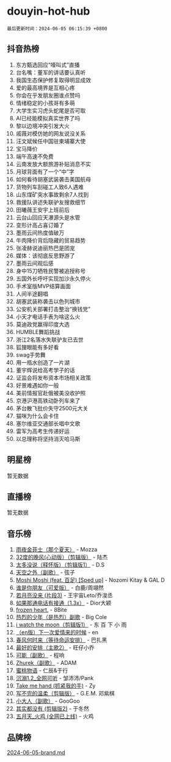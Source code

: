 # douyin-hot-hub

`最后更新时间：2024-06-05 06:15:39 +0800`

## 抖音热榜

1. 东方甄选回应“嚎叫式”直播
1. 台名嘴：董军的讲话要认真听
1. 我国生态保护修复取得明显成效
1. 爱的最高境界是互相心疼
1. 你会在乎发朋友圈谁点赞吗
1. 情绪稳定的小孩哥有多萌
1. 大学生实习虎头蛇尾是否可取
1. AI已经能模拟真实世界了吗
1. 黎以边境冲突引发大火
1. 戚薇对模仿她的网友说没关系
1. 汪文斌候任中国驻柬埔寨大使
1. 宝马降价
1. 端午高速不免费
1. 云南发放大额旅游补贴消息不实
1. 月球背面有了一个“中”字
1. 如何看待胡塞武装袭击美国航母
1. 货物列车刮碰工人致6人遇难
1. 山东煤矿突水事故剩余7人找到
1. 救援队讲述失联驴友搜救细节
1. 田曦薇王安宇上班前后
1. 云台山回应天瀑源头是水管
1. 变形计高占喜订婚了
1. 墨雨云间热度值破万
1. 牛肉降价背后隐藏的贸易趋势
1. 张凌赫说迪丽热巴是团宠
1. 媒体：该彻底反思野游了
1. 墨雨云间观后感
1. 身中15刀牺牲民警被追授称号
1. 五国外长呼吁实现加沙永久停火
1. 手术室版MVP结算画面
1. 人间半途翻唱
1. 胡塞武装称袭击以色列城市
1. 公安机关部署打击整治“换钱党”
1. 小天才电话手表为啥这么火
1. 莫迪政党赢得印度大选
1. HUMBLE舞蹈挑战
1. 浙江2名落水失联驴友已去世
1. 狐狸眼能有多好看
1. swag手势舞
1. 用一瓶水创造了一片湖
1. 董宇辉说给高考学子的话
1. 证监会将发布资本市场相关政策
1. 好景难遇如你一般
1. 美前情报官赴俄被美没收护照
1. 京港沪港高铁动卧列车来了
1. 茅台散飞批价失守2500元大关
1. 猫咪为什么会卡住
1. 塞尔维亚交通部长唱中文歌
1. 雷军为高考生传递好运
1. 以总理称将坚持消灭哈马斯

## 明星榜

暂无数据

## 直播榜

暂无数据

## 音乐榜

1. [雨夜金菲士（那个夏天）](https://sf5-hl-cdn-tos.douyinstatic.com/obj/tos-cn-ve-2774/osPmPLDWQBBE2Z6bftCgYwkFaF4pEYEneXaZQs) - Mozza
1. [32度的晚风(心动版）（剪辑版）](https://sf5-hl-cdn-tos.douyinstatic.com/obj/tos-cn-ve-2774/owNyabsyWdzUulxhoJfK8IBXgp0UMQAHpvGh2B) - 陆杰
1. [太多没说（释怀版）（剪辑版1）](https://sf5-hl-cdn-tos.douyinstatic.com/obj/tos-cn-ve-2774/oEbKIiDC0BA8CJOQHYA6aeCVYeHgckHdntZSDj) - D.S
1. [天空之外（副歌）](https://sf5-hl-cdn-tos.douyinstatic.com/obj/tos-cn-ve-2774/oAYn0BTp8jS8iSyZSHMUWAikyvAWI1c7aiJTr) - 弦子
1. [Moshi Moshi (feat. 百足) [Sped up]](https://sf3-cdn-tos.douyinstatic.com/obj/tos-cn-ve-2774/ocCPFQcXJLeroaIdQLIGAoeeYM3OAUYGDguHXz) - Nozomi Kitay & GAL D
1. [谁是你朋友（可爱版）](https://sf3-cdn-tos.douyinstatic.com/obj/tos-cn-ve-2774/owKjggBwGZexYCjVAIeEFURf1LJTjMDaK6AzKN) - 白鹿/周翊然
1. [若月亮没来 (片段3)](https://sf5-hl-cdn-tos.douyinstatic.com/obj/tos-cn-ve-2774/okfyEUsGW1B1ovJi5JiN9IjvAT2lMwA054GoEB) - 王宇宙Leto/乔浚丞
1. [如果那通电话有接通（1.3x）](https://sf3-cdn-tos.douyinstatic.com/obj/tos-cn-ve-2774/ocJeJKhUhAJG8EYZiEFfGFAPkD3beMQ5mwDv1e) - Dior大颖
1. [frozen heart.](https://sf5-hl-cdn-tos.douyinstatic.com/obj/tos-cn-ve-2774/oIIWJfyjIACZA9zQMtnJ6hQQhFC4vhCupoRBsO) - 8Bite
1. [热烈的少年（是热烈）副歌](https://sf5-hl-cdn-tos.douyinstatic.com/obj/tos-cn-ve-2774/owVNI0CLDAUMtSz6TEYvfFBFL4UDFFhLfgK8fa) - Big Cole
1. [i watch the moon（剪辑版1）](https://sf5-hl-cdn-tos.douyinstatic.com/obj/tos-cn-ve-2774/o0I9mSChzHZANMJIEBfkCQzzg6N5WAcVtqft9P) - 东 百 下 小 雨
1. [（en版）下一次爱情来的时候](https://sf5-hl-cdn-tos.douyinstatic.com/obj/tos-cn-ve-2774/owZIscFWHUMFAbrAisiax4ioKVNAKH9jYvbBk) - en
1. [春风何时来（等待命运安排）](https://sf5-hl-cdn-tos.douyinstatic.com/obj/tos-cn-ve-2774/oICBNbD3gelMfB4WgiD1KI2jQtXZE2FgHLwtsl) - 巴扎黑
1. [最好的安排（主歌2）](https://sf5-hl-cdn-tos.douyinstatic.com/obj/tos-cn-ve-2774/oMMZX1DuHpMwgoDztBmZswgQnbCeeANZxBHkFY) - 旺仔小乔
1. [可能（副歌）](https://sf5-hl-cdn-tos.douyinstatic.com/obj/tos-cn-ve-2774/cde1731888894259b333569393c2fb51) - 程响
1. [Zhurek（副歌）](https://sf5-hl-cdn-tos.douyinstatic.com/obj/tos-cn-ve-2774/ooQm8FBZQDlf0btEYgVpCcSCQfrdJGBEKZYBGS) - ADAM
1. [蜜桃物语](https://sf3-cdn-tos.douyinstatic.com/obj/tos-cn-ve-2774/oIhOSCZtIACtYU4XQkngiW9kCBfVD1Fz9IYeqL) - 仁辰&于行
1. [沉溺1.2_全网可听](https://sf5-hl-cdn-tos.douyinstatic.com/obj/tos-cn-ve-2774/ok2QoiBqsWAX9McZmWiI9gAB0EzwD4Xj6yfmtH) - 邹沛沛/Pank
1. [Take me hand (抓紧我的手)](https://sf27-cdn-tos.douyinstatic.com/obj/tos-cn-ve-2774/os8GB2fDQQmJZTmtomg0gHX5fBACiEgcFgEKYg) - Zy
1. [写不完的温柔（剪辑版）](https://sf5-hl-cdn-tos.douyinstatic.com/obj/tos-cn-ve-2774/oYBzzZQJ233GfwkemJJffAIWgeIYrjZfWhHTcG) - G.E.M. 邓紫棋
1. [小大人（副歌）](https://sf3-cdn-tos.douyinstatic.com/obj/tos-cn-ve-2774/oIhaDwehWhLFsVIG7QIICLLazDNGJAGg5geeb4) - GooGoo
1. [其实都没有 (剪辑版2)](https://sf5-hl-cdn-tos.douyinstatic.com/obj/tos-cn-ve-2774/oEBNQenHZtBhxYjGgUDQk0BCHTigQafgFlbQ7k) - 于冬然
1. [五月天_火鸡 (全网已上线)](https://sf5-hl-cdn-tos.douyinstatic.com/obj/tos-cn-ve-2774/oEtOMSQZstjlJ4nfBEgeqN29IbWjkmDBrFtF2C) - 火鸡

## 品牌榜

[2024-06-05-brand.md](2024-06-05-brand.md)
